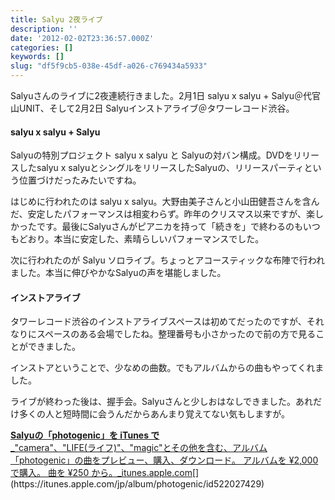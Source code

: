 ```yaml
---
title: Salyu 2夜ライブ
description: ''
date: '2012-02-02T23:36:57.000Z'
categories: []
keywords: []
slug: "df5f9cb5-038e-45df-a026-c769434a5933"
---
```

Salyuさんのライブに2夜連続行きました。2月1日 salyu x salyu + Salyu＠代官山UNIT、そして2月2日 Salyuインストアライブ＠タワーレコード渋谷。

#### **salyu x salyu + Salyu**

Salyuの特別プロジェクト salyu x salyu と Salyuの対バン構成。DVDをリリースしたsalyu x salyuとシングルをリリースしたSalyuの、リリースパーティという位置づけだったみたいですね。

はじめに行われたのは salyu x salyu。大野由美子さんと小山田健吾さんを含んだ、安定したパフォーマンスは相変わらず。昨年のクリスマス以来ですが、楽しかったです。最後にSalyuさんがピアニカを持って「続きを」で終わるのもいつもどおり。本当に安定した、素晴らしいパフォーマンスでした。

次に行われたのが Salyu ソロライブ。ちょっとアコースティックな布陣で行われました。本当に伸びやかなSalyuの声を堪能しました。

#### **インストアライブ**

タワーレコード渋谷のインストアライブスペースは初めてだったのですが、それなりにスペースのある会場でしたね。整理番号も小さかったので前の方で見ることができました。

インストアということで、少なめの曲数。でもアルバムからの曲もやってくれました。

ライブが終わった後は、握手会。Salyuさんと少しおはなしできました。あれだけ多くの人と短時間に会うんだからあんまり覚えてない気もしますが。

[**Salyuの「photogenic」を iTunes で**  
_"camera"、"LIFE(ライフ)"、"magic"とその他を含む、アルバム「photogenic」の曲をプレビュー、購入、ダウンロード。 アルバムを ¥2,000 で購入。 曲を ¥250 から。_itunes.apple.com](https://itunes.apple.com/jp/album/photogenic/id522027429 "https://itunes.apple.com/jp/album/photogenic/id522027429")[](https://itunes.apple.com/jp/album/photogenic/id522027429)